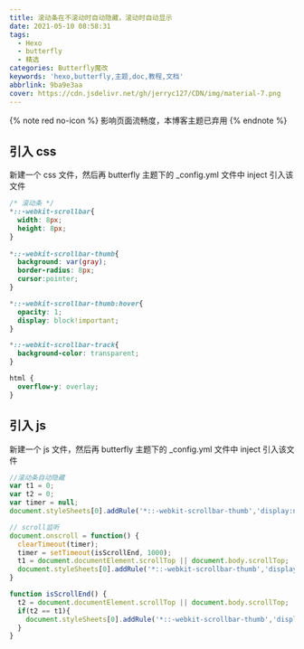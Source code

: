 ```yaml
---
title: 滚动条在不滚动时自动隐藏，滚动时自动显示
date: 2021-05-10 08:58:31
tags:
  - Hexo
  - butterfly
  - 精选
categories: Butterfly魔改
keywords: 'hexo,butterfly,主题,doc,教程,文档'
abbrlink: 9ba9e3aa
cover: https://cdn.jsdelivr.net/gh/jerryc127/CDN/img/material-7.png
---
```


{% note red no-icon %}
影响页面流畅度，本博客主题已弃用
{% endnote %}


## 引入 css

新建一个 css 文件，然后再 butterfly 主题下的 _config.yml 文件中 inject 引入该文件

``` css
/* 滚动条 */
*::-webkit-scrollbar{
  width: 8px;
  height: 8px;
}
 
*::-webkit-scrollbar-thumb{
  background: var(gray);
  border-radius: 8px;
  cursor:pointer;
}

*::-webkit-scrollbar-thumb:hover{
  opacity: 1;
  display: block!important;
}

*::-webkit-scrollbar-track{
  background-color: transparent;
}

html {
  overflow-y: overlay;
}
```

## 引入 js

新建一个 js 文件，然后再 butterfly 主题下的 _config.yml 文件中 inject 引入该文件

``` js
//滚动条自动隐藏
var t1 = 0;
var t2 = 0;
var timer = null; 
document.styleSheets[0].addRule('*::-webkit-scrollbar-thumb','display:none;');

// scroll监听
document.onscroll = function() {
  clearTimeout(timer);
  timer = setTimeout(isScrollEnd, 1000);
  t1 = document.documentElement.scrollTop || document.body.scrollTop;
  document.styleSheets[0].addRule('*::-webkit-scrollbar-thumb','display:block;');
}

function isScrollEnd() {
  t2 = document.documentElement.scrollTop || document.body.scrollTop;
  if(t2 == t1){
    document.styleSheets[0].addRule('*::-webkit-scrollbar-thumb','display:none;');
  }
}
```
